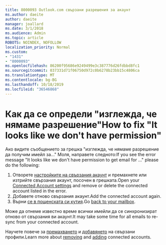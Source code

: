 ```yaml
---
title: 8000093 Outlook.com свързани разрешения за акаунт
ms.author: daeite
author: daeite
manager: joallard
ms.date: 3/1/2018
ms.audience: Admin
ms.topic: article
ROBOTS: NOINDEX, NOFOLLOW
localization_priority: Normal
ms.custom:
- "1431"
- "8000093"
ms.openlocfilehash: 86200f95686e9249499e3c387776d26fdbbd8fc1
ms.sourcegitcommit: 037331d71f06750d972c0b6278b23bb15c4806ca
ms.translationtype: MT
ms.contentlocale: bg-BG
ms.lasthandoff: 10/18/2019
ms.locfileid: "36546868"
---
```

# <a name="how-to-fix-it-looks-like-we-dont-have-permission"></a><span data-ttu-id="1db63-102">Как да се определи "изглежда, че нямаме разрешение"</span><span class="sxs-lookup"><span data-stu-id="1db63-102">How to fix "It looks like we don't have permission"</span></span>

<span data-ttu-id="1db63-103">Ако видите съобщението за грешка "изглежда, че нямаме разрешение да получим имейл за..." Моля, направете следното:</span><span class="sxs-lookup"><span data-stu-id="1db63-103">If you see the error message "It looks like we don't have permission to get email for ..." please do the following:</span></span>

1. <span data-ttu-id="1db63-104">Отворете [настройките на свързания акаунт](https://outlook.live.com/mail/options/mail/accounts) и премахнете или изтрийте свързания акаунт, посочен в грешката.</span><span class="sxs-lookup"><span data-stu-id="1db63-104">Open your [Connected Account settings](https://outlook.live.com/mail/options/mail/accounts) and remove or delete the connected account listed in the error.</span></span>
2. <span data-ttu-id="1db63-105">Добавете отново свързания акаунт.</span><span class="sxs-lookup"><span data-stu-id="1db63-105">Add the connected account again.</span></span>
3. <span data-ttu-id="1db63-106">Върни [се в пощенската си кутия](https://outlook.live.com/mail/inbox).</span><span class="sxs-lookup"><span data-stu-id="1db63-106">Go [back to your mailbox](https://outlook.live.com/mail/inbox).</span></span>

<span data-ttu-id="1db63-107">Може да отнеме известно време всички имейли да се синхронизират отново от свързания ви акаунт.</span><span class="sxs-lookup"><span data-stu-id="1db63-107">It may take some time for all emails to re-sync from your connected account.</span></span>

<span data-ttu-id="1db63-108">Научете повече за [премахването](https://support.office.com/article/0b9a6b95-ff1b-46c1-bf60-d6b3b82c5ac8?wt.mc_id=Office_Outlook_com_Alchemy) и [добавянето](https://support.office.com/article/c5224df4-5885-4e79-91ba-523aa743f0ba?wt.mc_id=Office_Outlook_com_Alchemy) на свързани профили.</span><span class="sxs-lookup"><span data-stu-id="1db63-108">Learn more about [removing](https://support.office.com/article/0b9a6b95-ff1b-46c1-bf60-d6b3b82c5ac8?wt.mc_id=Office_Outlook_com_Alchemy) and [adding](https://support.office.com/article/c5224df4-5885-4e79-91ba-523aa743f0ba?wt.mc_id=Office_Outlook_com_Alchemy) connected accounts.</span></span>